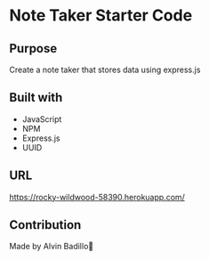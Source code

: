 # Note Taker Starter Code

## Purpose
Create a note taker that stores data using express.js

## Built with
* JavaScript
* NPM
* Express.js
* UUID

## URL
https://rocky-wildwood-58390.herokuapp.com/


## Contribution 
Made by Alvin Badillo🙉